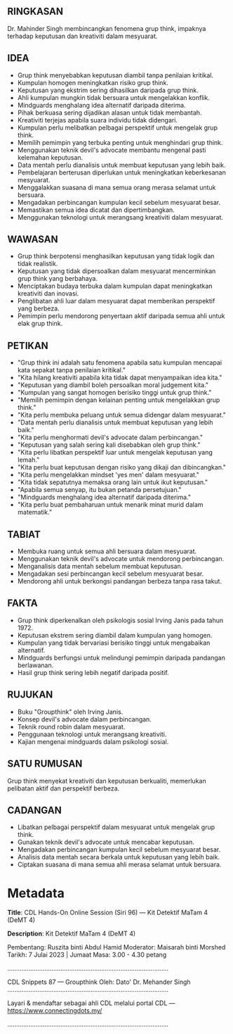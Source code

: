 ## RINGKASAN
Dr. Mahinder Singh membincangkan fenomena grup think, impaknya terhadap keputusan dan kreativiti dalam mesyuarat.

## IDEA
- Grup think menyebabkan keputusan diambil tanpa penilaian kritikal.
- Kumpulan homogen meningkatkan risiko grup think.
- Keputusan yang ekstrim sering dihasilkan daripada grup think.
- Ahli kumpulan mungkin tidak bersuara untuk mengelakkan konflik.
- Mindguards menghalang idea alternatif daripada diterima.
- Pihak berkuasa sering dijadikan alasan untuk tidak membantah.
- Kreativiti terjejas apabila suara individu tidak didengari.
- Kumpulan perlu melibatkan pelbagai perspektif untuk mengelak grup think.
- Memilih pemimpin yang terbuka penting untuk menghindari grup think.
- Menggunakan teknik devil's advocate membantu mengenal pasti kelemahan keputusan.
- Data mentah perlu dianalisis untuk membuat keputusan yang lebih baik.
- Pembelajaran berterusan diperlukan untuk meningkatkan keberkesanan mesyuarat.
- Menggalakkan suasana di mana semua orang merasa selamat untuk bersuara.
- Mengadakan perbincangan kumpulan kecil sebelum mesyuarat besar.
- Memastikan semua idea dicatat dan dipertimbangkan.
- Menggunakan teknologi untuk merangsang kreativiti dalam mesyuarat.

## WAWASAN
- Grup think berpotensi menghasilkan keputusan yang tidak logik dan tidak realistik.
- Keputusan yang tidak dipersoalkan dalam mesyuarat mencerminkan grup think yang berbahaya.
- Menciptakan budaya terbuka dalam kumpulan dapat meningkatkan kreativiti dan inovasi.
- Penglibatan ahli luar dalam mesyuarat dapat memberikan perspektif yang berbeza.
- Pemimpin perlu mendorong penyertaan aktif daripada semua ahli untuk elak grup think.

## PETIKAN
- "Grup think ini adalah satu fenomena apabila satu kumpulan mencapai kata sepakat tanpa penilaian kritikal."
- "Kita hilang kreativiti apabila kita tidak dapat menyampaikan idea kita."
- "Keputusan yang diambil boleh persoalkan moral judgement kita."
- "Kumpulan yang sangat homogen berisiko tinggi untuk grup think."
- "Memilih pemimpin dengan kelainan penting untuk mengelakkan grup think."
- "Kita perlu membuka peluang untuk semua didengar dalam mesyuarat."
- "Data mentah perlu dianalisis untuk membuat keputusan yang lebih baik."
- "Kita perlu menghormati devil's advocate dalam perbincangan."
- "Keputusan yang salah sering kali disebabkan oleh grup think."
- "Kita perlu libatkan perspektif luar untuk mengelak keputusan yang lemah."
- "Kita perlu buat keputusan dengan risiko yang dikaji dan dibincangkan."
- "Kita perlu mengelakkan mindset 'yes men' dalam mesyuarat."
- "Kita tidak sepatutnya memaksa orang lain untuk ikut keputusan."
- "Apabila semua senyap, itu bukan petanda persetujuan."
- "Mindguards menghalang idea alternatif daripada diterima."
- "Kita perlu buat pembaharuan untuk menarik minat murid dalam matematik."

## TABIAT
- Membuka ruang untuk semua ahli bersuara dalam mesyuarat.
- Menggunakan teknik devil's advocate untuk mendorong perbincangan.
- Menganalisis data mentah sebelum membuat keputusan.
- Mengadakan sesi perbincangan kecil sebelum mesyuarat besar.
- Mendorong ahli untuk berkongsi pandangan berbeza tanpa rasa takut.

## FAKTA
- Grup think diperkenalkan oleh psikologis sosial Irving Janis pada tahun 1972.
- Keputusan ekstrem sering diambil dalam kumpulan yang homogen.
- Kumpulan yang tidak bervariasi berisiko tinggi untuk mengabaikan alternatif.
- Mindguards berfungsi untuk melindungi pemimpin daripada pandangan berlawanan.
- Hasil grup think sering lebih negatif daripada positif.

## RUJUKAN
- Buku "Groupthink" oleh Irving Janis.
- Konsep devil's advocate dalam perbincangan.
- Teknik round robin dalam mesyuarat.
- Penggunaan teknologi untuk merangsang kreativiti.
- Kajian mengenai mindguards dalam psikologi sosial.

## SATU RUMUSAN
Grup think menyekat kreativiti dan keputusan berkualiti, memerlukan pelibatan aktif dan perspektif berbeza.

## CADANGAN
- Libatkan pelbagai perspektif dalam mesyuarat untuk mengelak grup think.
- Gunakan teknik devil's advocate untuk mencabar keputusan.
- Mengadakan perbincangan kumpulan kecil sebelum mesyuarat besar.
- Analisis data mentah secara berkala untuk keputusan yang lebih baik.
- Ciptakan suasana di mana semua ahli merasa selamat untuk bersuara.

# Metadata
**Title**: CDL Hands-On Online Session (Siri 96) — Kit Detektif MaTam 4 (DeMT 4)

**Description**: Kit Detektif MaTam 4 (DeMT 4)

Pembentang: Ruszita binti Abdul Hamid
Moderator: Maisarah binti Morshed
Tarikh: 7 Julai 2023   |   Jumaat
Masa: 3.00  - 4.30 petang

...........................................................................................

CDL Snippets 87 — Groupthink
Oleh: Dato' Dr. Mehander Singh
...........................................................................................

Layari & mendaftar sebagai ahli CDL melalui portal CDL — https://www.connectingdots.my/

...........................................................................................